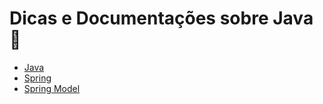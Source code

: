 # Dicas e Documentações sobre Java :robot:

- [Java](https://www.java.com/pt-BR/)
- [Spring](https://spring.io/)
- [Spring Model](https://start.spring.io/)